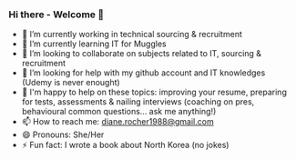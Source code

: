### Hi there - Welcome 👋


- 🔭  I’m currently working in technical sourcing & recruitment
- 🌱  I’m currently learning IT for Muggles
- 👯  I’m looking to collaborate on subjects related to IT, sourcing & recruitment
- 🤔  I’m looking for help with my github account and IT knowledges (Udemy is never enought)
- 💬  I'm happy to help on these topics: improving your resume, preparing for tests, assessments & nailing interviews (coaching on pres, behavioural common questions... ask me anything!) 
- 📫  How to reach me: diane.rocher1988@gmail.com
- 😄  Pronouns: She/Her
- ⚡  Fun fact: I wrote a book about North Korea (no jokes)

